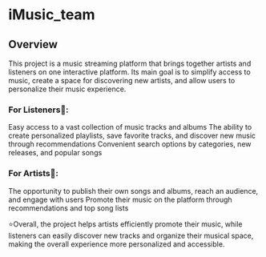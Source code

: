 # iMusic_team
## Overview
This project is a music streaming platform that brings together artists and listeners on one interactive platform. Its main goal is to simplify access to music, create a space for discovering new artists, and allow users to personalize their music experience.

### For Listeners🎵:
Easy access to a vast collection of music tracks and albums
The ability to create personalized playlists, save favorite tracks, and discover new music through recommendations
Convenient search options by categories, new releases, and popular songs

### For Artists🎤:
The opportunity to publish their own songs and albums, reach an audience, and engage with users
Promote their music on the platform through recommendations and top song lists

⭐Overall, the project helps artists efficiently promote their music, while listeners can easily discover new tracks and organize their musical space, making the overall experience more personalized and accessible.
